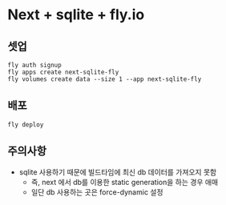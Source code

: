 # Next + sqlite + fly.io

## 셋업

```
fly auth signup
fly apps create next-sqlite-fly
fly volumes create data --size 1 --app next-sqlite-fly
```

## 배포

```
fly deploy
```

## 주의사항

- sqlite 사용하기 때문에 빌드타임에 최신 db 데이터를 가져오지 못함
  - 즉, next 에서 db를 이용한 static generation을 하는 경우 애매
  - 일단 db 사용하는 곳은 force-dynamic 설정
